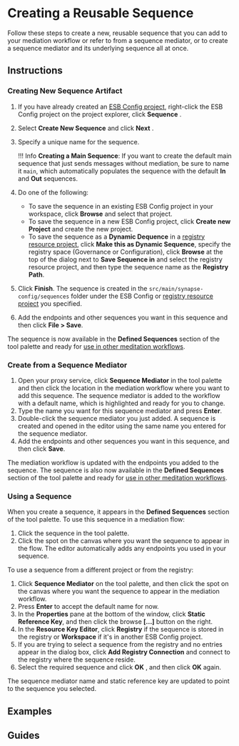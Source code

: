 # Creating a Reusable Sequence

Follow these steps to create a new, reusable sequence that you can add to your mediation workflow or refer to from a sequence mediator, or to create a sequence mediator and its underlying sequence all at once.

## Instructions

### Creating New Sequence Artifact 
1.  If you have already created an [ESB Config project](../../creating-projects/#esb-config-project), right-click the ESB Config project on the project explorer, click **Sequence** .
2.  Select **Create New Sequence** and click **Next** .
3.  Specify a unique name for the sequence.

    !!! Info
        **Creating a Main Sequence**: 
        If you want to create the default main sequence that just sends messages without mediation, be sure to name it `main`, which automatically populates the sequence with the default **In** and **Out** sequences.

4.  Do one of the following:  
    -   To save the sequence in an existing ESB Config project in your workspace, click **Browse** and select that project.
    -   To save the sequence in a new ESB Config project, click **Create new Project** and create the new project.
    -   To save the sequence as a **Dynamic Dequence** in a [registry resource project](../../creating-projects/#registry-resource-project), click **Make this as Dynamic Sequence**, specify the registry space (Governance or Configuration), click **Browse** at the top of the dialog next to **Save Sequence in** and select the registry resource project, and then type the sequence name as the **Registry Path**.
5.  Click **Finish**. The sequence is created in the `src/main/synapse-config/sequences` folder under the ESB Config or [registry resource project](../../creating-projects/#registry-resource-project) you specified.
6.  Add the endpoints and other sequences you want in this sequence and then click **File > Save**.

The sequence is now available in the **Defined Sequences** section of the tool palette and ready for [use in other meditation workflows](#using-a-sequence).

### Create from a Sequence Mediator

1.  Open your proxy service, click **Sequence Mediator** in the tool palette and then click the location in the mediation workflow where you want to add this sequence. The sequence mediator is added to the workflow with a default name, which is highlighted and ready for you to change.
2.  Type the name you want for this sequence mediator and press **Enter**.
3.  Double-click the sequence mediator you just added. A sequence is created and opened in the editor using the same name you entered for the sequence mediator.
4.  Add the endpoints and other sequences you want in this sequence, and then click **Save**.

The mediation workflow is updated with the endpoints you added to the sequence. The sequence is also now available in the **Defined Sequences** section of the tool palette and ready for [use in other meditation workflows](#using-a-sequence).

### Using a Sequence

When you create a sequence, it appears in the **Defined Sequences** section of the tool palette. To use this sequence in a mediation flow:

1. Click the sequence in the tool palette.
2. Click the spot on the canvas where you want the sequence to appear in the flow. The editor
automatically adds any endpoints you used in your sequence.

To use a sequence from a different project or from the registry:

1.  Click **Sequence Mediator** on the tool palette, and then click the spot on the canvas where you want the sequence to appear in the mediation workflow.
2.  Press **Enter** to accept the default name for now.
3.  In the **Properties** pane at the bottom of the window, click **Static Reference Key**, and then click the browse **\[...\]** button on the right. 
4.  In the **Resource Key Editor**, click **Registry** if the sequence is stored in the registry or **Workspace** if it's in another ESB Config project.
5.  If you are trying to select a sequence from the registry and no entries appear in the dialog box, click **Add Registry Connection** and connect to the registry where the sequence reside.
6.  Select the required sequence and click **OK** , and then click **OK** again.

The sequence mediator name and static reference key are updated to point to the sequence you selected.

## Examples

## Guides

